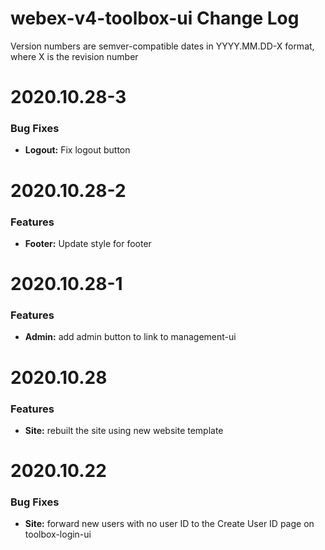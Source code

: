 # webex-v4-toolbox-ui Change Log

Version numbers are semver-compatible dates in YYYY.MM.DD-X format,
where X is the revision number

# 2020.10.28-3

### Bug Fixes
* **Logout:** Fix logout button


# 2020.10.28-2

### Features
* **Footer:** Update style for footer


# 2020.10.28-1

### Features
* **Admin:** add admin button to link to management-ui


# 2020.10.28

### Features
* **Site:** rebuilt the site using new website template


# 2020.10.22

### Bug Fixes
* **Site:** forward new users with no user ID to the Create User ID page on 
toolbox-login-ui
